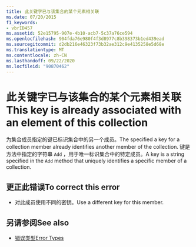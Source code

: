 ```yaml
---
title: 此关键字已与该集合的某个元素相关联
ms.date: 07/20/2015
f1_keywords:
- vbrID457
ms.assetid: 52e15795-907e-4b10-acb7-5c37a76ce594
ms.openlocfilehash: 904fda76e980f4f3d8977c8b398373b1ed439ead
ms.sourcegitcommit: d2db216e46323f73b32ae312c9e4135258e5d68e
ms.translationtype: MT
ms.contentlocale: zh-CN
ms.lasthandoff: 09/22/2020
ms.locfileid: "90870462"
---
```

# <a name="this-key-is-already-associated-with-an-element-of-this-collection"></a><span data-ttu-id="f839b-102">此关键字已与该集合的某个元素相关联</span><span class="sxs-lookup"><span data-stu-id="f839b-102">This key is already associated with an element of this collection</span></span>

<span data-ttu-id="f839b-103">为集合成员指定的键已标识集合中的另一个成员。</span><span class="sxs-lookup"><span data-stu-id="f839b-103">The specified a key for a collection member already identifies another member of the collection.</span></span> <span data-ttu-id="f839b-104">键是方法中指定的字符串 `Add` ，用于唯一标识集合中的特定成员。</span><span class="sxs-lookup"><span data-stu-id="f839b-104">A key is a string specified in the `Add` method that uniquely identifies a specific member of a collection.</span></span>  
  
## <a name="to-correct-this-error"></a><span data-ttu-id="f839b-105">更正此错误</span><span class="sxs-lookup"><span data-stu-id="f839b-105">To correct this error</span></span>  
  
- <span data-ttu-id="f839b-106">对此成员使用不同的密钥。</span><span class="sxs-lookup"><span data-stu-id="f839b-106">Use a different key for this member.</span></span>  
  
## <a name="see-also"></a><span data-ttu-id="f839b-107">另请参阅</span><span class="sxs-lookup"><span data-stu-id="f839b-107">See also</span></span>

- [<span data-ttu-id="f839b-108">错误类型</span><span class="sxs-lookup"><span data-stu-id="f839b-108">Error Types</span></span>](../../programming-guide/language-features/error-types.md)
